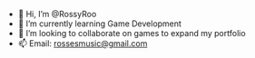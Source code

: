 - 👋 Hi, I’m @RossyRoo
- 🌱 I’m currently learning Game Development
- 💞️ I’m looking to collaborate on games to expand my portfolio
- 📫 Email: rossesmusic@gmail.com

<!---
RossyRoo/RossyRoo is a ✨ special ✨ repository because its `README.md` (this file) appears on your GitHub profile.
You can click the Preview link to take a look at your changes.
--->
